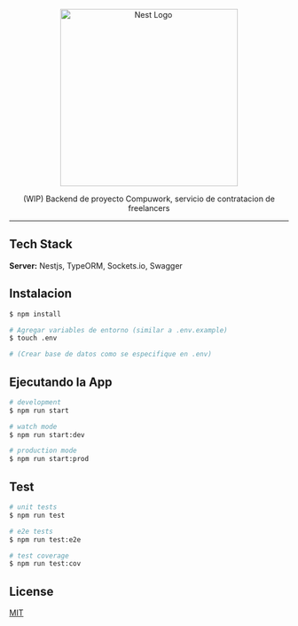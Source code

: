<p align="center">
  <a href="#"><img src="https://dev-to-uploads.s3.amazonaws.com/uploads/articles/th5xamgrr6se0x5ro4g6.png" width="320" alt="Nest Logo" /></a>
</p>

  <p align="center">(WIP) Backend de proyecto Compuwork, servicio de contratacion de freelancers </p>

<hr />

## Tech Stack

**Server:** Nestjs, TypeORM, Sockets.io, Swagger

## Instalacion

```bash
$ npm install

# Agregar variables de entorno (similar a .env.example)
$ touch .env

# (Crear base de datos como se especifique en .env)
```

## Ejecutando la App

```bash
# development
$ npm run start

# watch mode
$ npm run start:dev

# production mode
$ npm run start:prod
```

## Test

```bash
# unit tests
$ npm run test

# e2e tests
$ npm run test:e2e

# test coverage
$ npm run test:cov
```

## License

[MIT](https://choosealicense.com/licenses/mit/)
